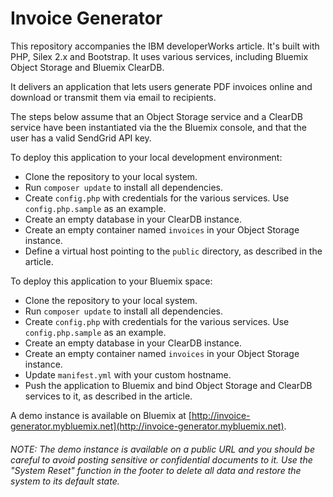 # Invoice Generator

This repository accompanies the IBM developerWorks article. It's built with PHP, Silex 2.x and Bootstrap. It uses various services, including Bluemix Object Storage and Bluemix ClearDB. 

It delivers an application that lets users generate PDF invoices online and download or transmit them via email to recipients.

The steps below assume that an Object Storage service and a ClearDB service have been instantiated via the the Bluemix console, and that the user has a valid SendGrid API key.

To deploy this application to your local development environment:

 * Clone the repository to your local system.
 * Run `composer update` to install all dependencies.
 * Create `config.php` with credentials for the various services. Use `config.php.sample` as an example.
 * Create an empty database in your ClearDB instance.
 * Create an empty container named `invoices` in your Object Storage instance.
 * Define a virtual host pointing to the `public` directory, as described in the article.
 
To deploy this application to your Bluemix space:

 * Clone the repository to your local system.
 * Run `composer update` to install all dependencies.
 * Create `config.php` with credentials for the various services. Use `config.php.sample` as an example.
 * Create an empty database in your ClearDB instance.
 * Create an empty container named `invoices` in your Object Storage instance.
 * Update `manifest.yml` with your custom hostname.
 * Push the application to Bluemix and bind Object Storage and ClearDB services to it, as described in the article.
 
A demo instance is available on Bluemix at [http://invoice-generator.mybluemix.net](http://invoice-generator.mybluemix.net).

###### NOTE: The demo instance is available on a public URL and you should be careful to avoid posting sensitive or confidential documents to it. Use the "System Reset" function in the footer to delete all data and restore the system to its default state.
